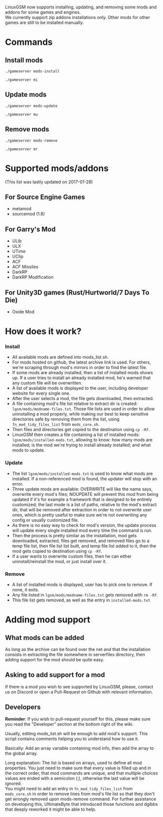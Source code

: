 LinuxGSM now supports installing, updating, and removing some mods and addons for some games and engines.  
We currently support zip addons installations only. Other mods for other games are still to be installed manually.

# Commands

## Install mods
`./gameserver mods-install`

`./gameserver mi`
## Update mods
`./gameserver mods-update`

`./gameserver mu`
## Remove mods
`./gameserver mods-remove`

`./gameserver mr`

# Supported mods/addons

(This list was lastly updated on 2017-01-28)

## For Source Engine Games
* metamod
* sourcemod (1.8)

## For Garry's Mod
* ULib
* ULX
* UTime
* UClip
* ACF
* ACF Missiles
* DarkRP
* DarkRP Modification

## For Unity3D games (Rust/Hurtworld/7 Days To Die)
* Oxide Mod

# How does it work?

### Install
* All available mods are defined into mods_list.sh.  
* For mods hosted on github, the latest archive link is used. For others, we're scraping through mod's mirrors in order to find the latest file.  
* If some mods are already installed, then a list of installed mods shows up. If a user tries to install an already installed mod, he's warned that any custom file will be overwritten.  
* A list of available mods is displayed to the user, including developer website for every single one.  
* After the user selects a mod, the file gets downloaded, then extracted.  
* A file containing mod's file list relative to extract dir is created: `lgsm/mods/modname-files.txt`. Those file lists are used in order to allow uninstalling a mod properly, while making our best to keep sensitive directories safe by removing them from the list, using `fn_mod_tidy_files_list` from `mods_core.sh`.
* Then files and directories get copied to the destination using `cp -Rf`.
* LinuxGSM then creates a file containing a list of installed mods: `lgsm/mods/installed-mods.txt`, allowing to know: how many mods are installed; is the mod we're trying to install already installed; and what mods to update. 

### Update
* The list `lgsm/mods/installed-mods.txt` is used to know what mods are installed. If a non-referenced mod is found, the updater will stop with an error.
* Three update mods are available: OVERWRITE will like the name says, overwrite every mod's files; NOUPDATE will prevent this mod from being updated if it's for example a framework that is designed to be entirely customized; the last mode is a list of paths, relative to the mod's extract dir, that will be removed after extraction in order to not overwrite user ones, which is pretty useful to make sure we're not overwriting any config or usually customized file.
* As there is no easy way to check for mod's version, the update process will update every single installed mod every time the command is run.  
* Then the process is pretty similar as the installation, mod gets downloaded, extracted, files get removed, and removed files go to a temp file list, then file list list built, and temp file list added to it, then the mod gets copied to destination using `cp -Rf`.
* If a user wants to overwrite custom files, then he can either uninstall/reinstall the mod, or just install over it.

### Remove
* A list of installed mods is displayed, user has to pick one to remove. If none, it exits.
* Any file listed in `lgsm/mods/modname-files.txt` gets removed with `rm -Rf`.
* This file list gets removed, as well as the entry in `installed-mods.txt`

# Adding mod support

## What mods can be added
As long as the archive can be found over the net and that the installation consists in extracting the file somewhere in serverfiles directory, then adding support for the mod should be quite easy. 

## Asking to add support for a mod
If there is a mod you wish to see supported by LinuxGSM, please, contact us on Discord or open a Pull-Request on Github with relevant information.

## Developers

**Reminder**: If you wish to pull-request yourself for this, please make sure you read the "Developer" section at the bottom right of the wiki.

Usually, editing mods_list.sh will be enough to add mod's support. This script contains comments helping you to understand how to use it.  

Basically: Add an array variable containing mod info, then add the array to the global array.

Long explanation: The list is based on arrays, used to define all mod properties. You just need to make sure that every value is filled up and in the correct order, that mod commands are unique, and that multiple choices values are ended with a semicolon (;), otherwise the last value will be ignored.  
You might need to add an entry in `fn_mod_tidy_files_list` from `mods_core.sh` in order to remove lines from mod's file list so that they don't get wrongly removed upon mods-remove command. For further assistance on developing this, UltimateByte that introduced those functions and dgibbs that deeply reworked it might be able to help.